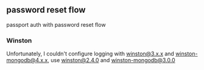 ## password reset flow

passport auth with password reset flow


### Winston

Unfortunately, I couldn't configure logging with winston@3.x.x and winston-mongodb@4.x.x, use winston@2.4.0 and winston-mongodb@3.0.0